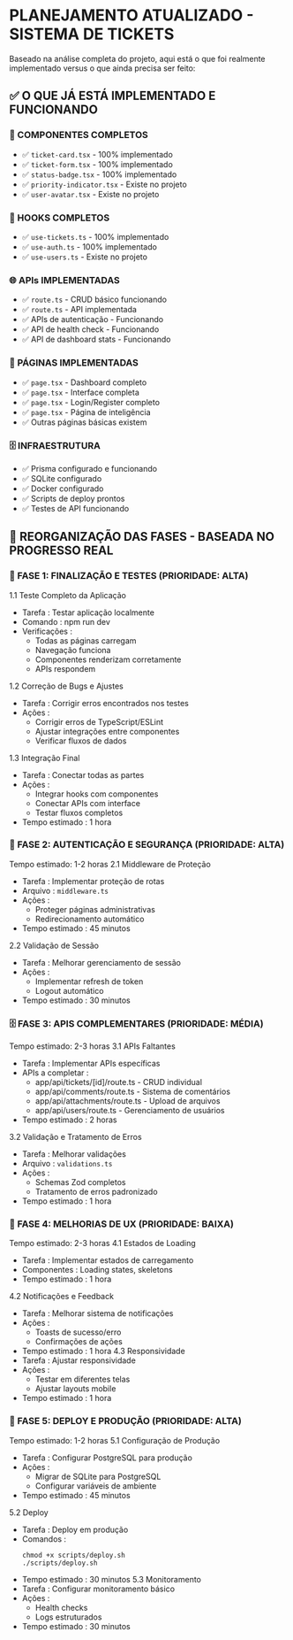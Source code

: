 # PLANEJAMENTO ATUALIZADO - SISTEMA DE TICKETS
Baseado na análise completa do projeto, aqui está o que foi realmente implementado versus o que ainda precisa ser feito:
## ✅ O QUE JÁ ESTÁ IMPLEMENTADO E FUNCIONANDO
### 🎯 COMPONENTES COMPLETOS
- ✅ `ticket-card.tsx` - 100% implementado
- ✅ `ticket-form.tsx` - 100% implementado
- ✅ `status-badge.tsx` - 100% implementado
- ✅ `priority-indicator.tsx` - Existe no projeto
- ✅ `user-avatar.tsx` - Existe no projeto
### 🔗 HOOKS COMPLETOS
- ✅ `use-tickets.ts` - 100% implementado
- ✅ `use-auth.ts` - 100% implementado
- ✅ `use-users.ts` - Existe no projeto
### 🌐 APIs IMPLEMENTADAS
- ✅ `route.ts` - CRUD básico funcionando
- ✅ `route.ts` - API implementada
- ✅ APIs de autenticação - Funcionando
- ✅ API de health check - Funcionando
- ✅ API de dashboard stats - Funcionando
### 📱 PÁGINAS IMPLEMENTADAS
- ✅ `page.tsx` - Dashboard completo
- ✅ `page.tsx` - Interface completa
- ✅ `page.tsx` - Login/Register completo
- ✅ `page.tsx` - Página de inteligência
- ✅ Outras páginas básicas existem
### 🗄️ INFRAESTRUTURA
- ✅ Prisma configurado e funcionando
- ✅ SQLite configurado
- ✅ Docker configurado
- ✅ Scripts de deploy prontos
- ✅ Testes de API funcionando
## 🔄 REORGANIZAÇÃO DAS FASES - BASEADA NO PROGRESSO REAL
### 🚀 FASE 1: FINALIZAÇÃO E TESTES (PRIORIDADE: ALTA)

 1.1 Teste Completo da Aplicação
- Tarefa : Testar aplicação localmente
- Comando : npm run dev
- Verificações :
  - Todas as páginas carregam
  - Navegação funciona
  - Componentes renderizam corretamente
  - APIs respondem


1.2 Correção de Bugs e Ajustes
- Tarefa : Corrigir erros encontrados nos testes
- Ações :
  - Corrigir erros de TypeScript/ESLint
  - Ajustar integrações entre componentes
  - Verificar fluxos de dados


1.3 Integração Final
- Tarefa : Conectar todas as partes
- Ações :
  - Integrar hooks com componentes
  - Conectar APIs com interface
  - Testar fluxos completos
- Tempo estimado : 1 hora

### 🔐 FASE 2: AUTENTICAÇÃO E SEGURANÇA (PRIORIDADE: ALTA)
Tempo estimado: 1-2 horas
 2.1 Middleware de Proteção
- Tarefa : Implementar proteção de rotas
- Arquivo : `middleware.ts`
- Ações :
  - Proteger páginas administrativas
  - Redirecionamento automático
- Tempo estimado : 45 minutos 

2.2 Validação de Sessão
- Tarefa : Melhorar gerenciamento de sessão
- Ações :
  - Implementar refresh de token
  - Logout automático
- Tempo estimado : 30 minutos


### 🗄️ FASE 3: APIS COMPLEMENTARES (PRIORIDADE: MÉDIA)
Tempo estimado: 2-3 horas
 3.1 APIs Faltantes
- Tarefa : Implementar APIs específicas
- APIs a completar :
  - app/api/tickets/[id]/route.ts - CRUD individual
  - app/api/comments/route.ts - Sistema de comentários
  - app/api/attachments/route.ts - Upload de arquivos
  - app/api/users/route.ts - Gerenciamento de usuários
- Tempo estimado : 2 horas 

3.2 Validação e Tratamento de Erros
- Tarefa : Melhorar validações
- Arquivo : `validations.ts`
- Ações :
  - Schemas Zod completos
  - Tratamento de erros padronizado
- Tempo estimado : 1 hora


### 🎨 FASE 4: MELHORIAS DE UX (PRIORIDADE: BAIXA)
Tempo estimado: 2-3 horas
 4.1 Estados de Loading
- Tarefa : Implementar estados de carregamento
- Componentes : Loading states, skeletons
- Tempo estimado : 1 hora 

4.2 Notificações e Feedback
- Tarefa : Melhorar sistema de notificações
- Ações :
  - Toasts de sucesso/erro
  - Confirmações de ações
- Tempo estimado : 1 hora 4.3 Responsividade
- Tarefa : Ajustar responsividade
- Ações :
  - Testar em diferentes telas
  - Ajustar layouts mobile
- Tempo estimado : 1 hora


### 🐳 FASE 5: DEPLOY E PRODUÇÃO (PRIORIDADE: ALTA)
Tempo estimado: 1-2 horas
 5.1 Configuração de Produção
- Tarefa : Configurar PostgreSQL para produção
- Ações :
  - Migrar de SQLite para PostgreSQL
  - Configurar variáveis de ambiente
- Tempo estimado : 45 minutos 

5.2 Deploy
- Tarefa : Deploy em produção
- Comandos :
  ```
  chmod +x scripts/deploy.sh
  ./scripts/deploy.sh
  ```
- Tempo estimado : 30 minutos 5.3 Monitoramento
- Tarefa : Configurar monitoramento básico
- Ações :
  - Health checks
  - Logs estruturados
- Tempo estimado : 30 minutos